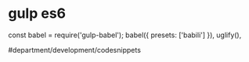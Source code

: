 # gulp es6
const babel = require('gulp-babel');
babel({
presets: ['babili']
}),
uglify(),

#department/development/codesnippets